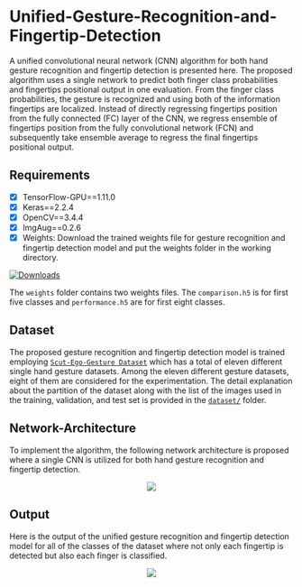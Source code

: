 # Unified-Gesture-Recognition-and-Fingertip-Detection
A unified convolutional neural network (CNN) algorithm for both hand gesture recognition and fingertip detection is
presented here. The proposed algorithm uses a single network to predict both finger class probabilities and fingertips positional 
output in one evaluation. From the finger class probabilities, the gesture is recognized and using both of the
information fingertips are localized. Instead of directly regressing
fingertips position from the fully connected (FC) layer of the CNN, we regress ensemble of fingertips position from the fully
convolutional network (FCN) and subsequently take ensemble average to regress the final fingertips positional output.


## Requirements
- [x] TensorFlow-GPU==1.11.0
- [x] Keras==2.2.4
- [x] OpenCV==3.4.4
- [x] ImgAug==0.2.6
- [x] Weights: Download the trained weights file for gesture recognition and fingertip detection model and put the weights folder in the working directory. 

[![Downloads](https://img.shields.io/badge/download-weights-green.svg?style=popout-flat&logo=mega)](https://mega.nz/#F!y9dBAKiK!gDd8AZCax2IIUGo4W4ixUw)

The ```weights``` folder contains two weights files. The ```comparison.h5``` is for first five classes and ```performance.h5``` 
are for first eight classes.

## Dataset
The proposed gesture recognition and fingertip detection model is trained employing [```Scut-Ego-Gesture Dataset```](http://www.hcii-lab.net/data/SCUTEgoGesture/index.htm) which has a total of eleven different
single hand gesture datasets. Among the eleven different gesture datasets, eight of them are considered for the experimentation. 
The detail explanation about the partition of the dataset along with the list of the images used in the training, validation, and 
test set is provided in the 
[```dataset/```](https://github.com/MahmudulAlam/Unified-Gesture-and-Fingertip-Detection/tree/master/dataset#dataset-description) 
folder.


## Network-Architecture 
To implement the algorithm, the following network architecture is proposed where a single CNN is utilized for both hand gesture recognition and fingertip detection. 

<p align="center">
  <img src="https://user-images.githubusercontent.com/37298971/60171959-82fbc880-982d-11e9-8c66-ee0109c5368d.jpg">
</p>


## Output
Here is the output of the unified gesture recognition and fingertip detection model for all of the classes of the dataset where 
not only each fingertip is detected but also each finger is classified.

<p align="center">
  <img src="https://user-images.githubusercontent.com/37298971/60171964-85f6b900-982d-11e9-8f20-af40be2172f8.jpg">
</p>
